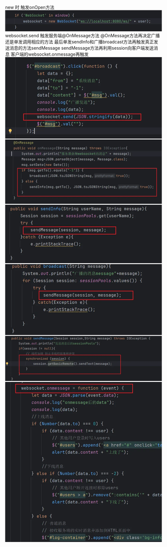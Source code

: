 new 时 触发onOpen方法
![image](https://github.com/M1anYangXu/websocket/blob/master/image/image%20(1).png)
websocket.send 触发服务端@OnMessage方法 
@OnMessage方法再决定广播还是单发调用相应的方法
最后单发sendInfo和广播broadcast方法再触发真正发送消息的方法sendMessage
sendMessage方法再利用session向客户端发送消息
客户端的websocket.onmessage再触发 
![image](https://github.com/M1anYangXu/websocket/blob/master/image/image%20(2).png)
![image](https://github.com/M1anYangXu/websocket/blob/master/image/image%20(3).png)
![image](https://github.com/M1anYangXu/websocket/blob/master/image/image%20(4).png)
![image](https://github.com/M1anYangXu/websocket/blob/master/image/image%20(5).png)
![image](https://github.com/M1anYangXu/websocket/blob/master/image/image%20(6).png)
![image](https://github.com/M1anYangXu/websocket/blob/master/image/image%20(7).png)
